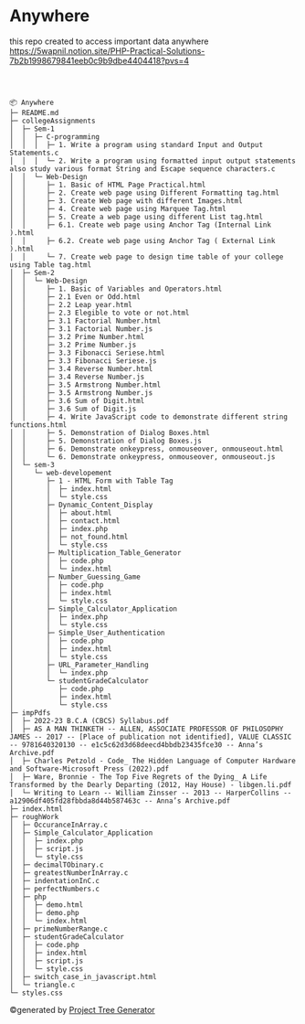 # Anywhere
this repo created to access important data anywhere
https://5wapnil.notion.site/PHP-Practical-Solutions-7b2b1998679841eeb0c9b9dbe4404418?pvs=4

```



📦 Anywhere
├─ README.md
├─ collegeAssignments
│  ├─ Sem-1
│  │  ├─ C-programming
│  │  │  ├─ 1. Write a program using standard Input and Output Statements.c
│  │  │  └─ 2. Write a program using formatted input output statements also study various format String and Escape sequence characters.c
│  │  └─ Web-Design
│  │     ├─ 1. Basic of HTML Page Practical.html
│  │     ├─ 2. Create web page using Different Formatting tag.html
│  │     ├─ 3. Create Web page with different Images.html
│  │     ├─ 4. Create web page using Marquee Tag.html
│  │     ├─ 5. Create a web page using different List tag.html
│  │     ├─ 6.1. Create web page using Anchor Tag (Internal Link ).html
│  │     ├─ 6.2. Create web page using Anchor Tag ( External Link ).html
│  │     └─ 7. Create web page to design time table of your college using Table tag.html
│  ├─ Sem-2
│  │  └─ Web-Design
│  │     ├─ 1. Basic of Variables and Operators.html
│  │     ├─ 2.1 Even or Odd.html
│  │     ├─ 2.2 Leap year.html
│  │     ├─ 2.3 Elegible to vote or not.html
│  │     ├─ 3.1 Factorial Number.html
│  │     ├─ 3.1 Factorial Number.js
│  │     ├─ 3.2 Prime Number.html
│  │     ├─ 3.2 Prime Number.js
│  │     ├─ 3.3 Fibonacci Seriese.html
│  │     ├─ 3.3 Fibonacci Seriese.js
│  │     ├─ 3.4 Reverse Number.html
│  │     ├─ 3.4 Reverse Number.js
│  │     ├─ 3.5 Armstrong Number.html
│  │     ├─ 3.5 Armstrong Number.js
│  │     ├─ 3.6 Sum of Digit.html
│  │     ├─ 3.6 Sum of Digit.js
│  │     ├─ 4. Write JavaScript code to demonstrate different string functions.html
│  │     ├─ 5. Demonstration of Dialog Boxes.html
│  │     ├─ 5. Demonstration of Dialog Boxes.js
│  │     ├─ 6. Demonstrate onkeypress, onmouseover, onmouseout.html
│  │     └─ 6. Demonstrate onkeypress, onmouseover, onmouseout.js
│  └─ sem-3
│     └─ web-developement
│        ├─ 1 - HTML Form with Table Tag
│        │  ├─ index.html
│        │  └─ style.css
│        ├─ Dynamic_Content_Display
│        │  ├─ about.html
│        │  ├─ contact.html
│        │  ├─ index.php
│        │  ├─ not_found.html
│        │  └─ style.css
│        ├─ Multiplication_Table_Generator
│        │  ├─ code.php
│        │  └─ index.html
│        ├─ Number_Guessing_Game
│        │  ├─ code.php
│        │  ├─ index.html
│        │  └─ style.css
│        ├─ Simple_Calculator_Application
│        │  ├─ index.php
│        │  └─ style.css
│        ├─ Simple_User_Authentication
│        │  ├─ code.php
│        │  ├─ index.html
│        │  └─ style.css
│        ├─ URL_Parameter_Handling
│        │  └─ index.php
│        └─ studentGradeCalculator
│           ├─ code.php
│           ├─ index.html
│           └─ style.css
├─ impPdfs
│  ├─ 2022-23 B.C.A (CBCS) Syllabus.pdf
│  ├─ AS A MAN THINKETH -- ALLEN, ASSOCIATE PROFESSOR OF PHILOSOPHY JAMES -- 2017 -- [Place of publication not identified], VALUE CLASSIC -- 9781640320130 -- e1c5c62d3d68deecd4bbdb23435fce30 -- Anna’s Archive.pdf
│  ├─ Charles Petzold - Code_ The Hidden Language of Computer Hardware and Software-Microsoft Press (2022).pdf
│  ├─ Ware, Bronnie - The Top Five Regrets of the Dying_ A Life Transformed by the Dearly Departing (2012, Hay House) - libgen.li.pdf
│  └─ Writing to Learn -- William Zinsser -- 2013 -- HarperCollins -- a12906df405fd28fbbda8d44b587463c -- Anna’s Archive.pdf
├─ index.html
├─ roughWork
│  ├─ OccuranceInArray.c
│  ├─ Simple_Calculator_Application
│  │  ├─ index.php
│  │  ├─ script.js
│  │  └─ style.css
│  ├─ decimalTObinary.c
│  ├─ greatestNumberInArray.c
│  ├─ indentationInC.c
│  ├─ perfectNumbers.c
│  ├─ php
│  │  ├─ demo.html
│  │  ├─ demo.php
│  │  └─ index.html
│  ├─ primeNumberRange.c
│  ├─ studentGradeCalculator
│  │  ├─ code.php
│  │  ├─ index.html
│  │  ├─ script.js
│  │  └─ style.css
│  ├─ switch_case_in_javascript.html
│  └─ triangle.c
└─ styles.css
```
©generated by [Project Tree Generator](https://woochanleee.github.io/project-tree-generator)



<!--
📦 Anywhere<br>
├─ README.md<br>
├─ collegeAssignments<br>
│  ├─ Sem-1<br>
│  │  ├─ C-programming<br>
│  │  │  ├─ [1. Write a program using standard Input and Output Statements.c](https://github.com/5wapnilmore/Anywhere/blob/main/collegeAssignments/Sem-1/C-programming/1.%20Write%20a%20program%20using%20standard%20Input%20and%20Output%20Statements.c)<br>
│  │  │  └─ [2. Write a program using formatted input output statements also study various format String and Escape sequence characters.c](https://github.com/5wapnilmore/Anywhere/blob/main/collegeAssignments/Sem-1/C-programming/2.%20Write%20a%20program%20using%20formatted%20input%20output%20statements%20also%20study%20various%20format%20String%20and%20Escape%20sequence%20characters.c)<br>
│  │  └─ Web-Design<br>
│  │     ├─ [1. Basic of HTML Page Practical.html](https://github.com/5wapnilmore/Anywhere/blob/main/collegeAssignments/Sem-1/Web-Design/1.%20Basic%20of%20HTML%20Page%20Practical.html)<br>
│  │     ├─ 2. Create web page using Different Formatting tag.html<br>
│  │     ├─ 3. Create Web page with different Images.html<br>
│  │     ├─ 4. Create web page using Marquee Tag.html<br>
│  │     ├─ 5. Create a web page using different List tag.html<br>
│  │     ├─ 6.1. Create web page using Anchor Tag (Internal Link ).html<br>
│  │     ├─ 6.2. Create web page using Anchor Tag ( External Link ).html<br>
│  │     └─ 7. Create web page to design time table of your college using Table tag.html<br>
│  ├─ Sem-2<br>
│  │  └─ Web-Design<br>
│  │     ├─ 1. Basic of Variables and Operators.html<br>
│  │     ├─ 2.1 Even or Odd.html<br>
│  │     ├─ 2.2 Leap year.html<br>
│  │     ├─ 2.3 Elegible to vote or not.html<br>
│  │     ├─ 3.1 Factorial Number.html<br>
│  │     ├─ 3.1 Factorial Number.js<br>
│  │     ├─ 3.2 Prime Number.html<br>
│  │     ├─ 3.2 Prime Number.js<br>
│  │     ├─ 3.3 Fibonacci Seriese.html<br>
│  │     ├─ 3.3 Fibonacci Seriese.js<br>
│  │     ├─ 3.4 Reverse Number.html<br>
│  │     ├─ 3.4 Reverse Number.js<br>
│  │     ├─ 3.5 Armstrong Number.html<br>
│  │     ├─ 3.5 Armstrong Number.js<br>
│  │     ├─ 3.6 Sum of Digit.html<br>
│  │     ├─ 3.6 Sum of Digit.js<br>
│  │     ├─ 4. Write JavaScript code to demonstrate different string functions.html<br>
│  │     ├─ 5. Demonstration of Dialog Boxes.html<br>
│  │     ├─ 5. Demonstration of Dialog Boxes.js<br>
│  │     ├─ 6. Demonstrate onkeypress, onmouseover, onmouseout.html<br>
│  │     └─ 6. Demonstrate onkeypress, onmouseover, onmouseout.js<br>
│  └─ sem-3<br>
│     └─ web-developement<br>
│        ├─ 1 - HTML Form with Table Tag<br>
│        │  ├─ index.html<br>
│        │  └─ style.css<br>
│        ├─ Multiplication_Table_Generator<br>
│        │  ├─ code.php<br>
│        │  └─ index.html<br>
│        ├─ Simple_Calculator_Application<br>
│        │  ├─ index.php<br>
│        │  ├─ script.js<br>
│        │  └─ style.css<br>
│        ├─ URL_Parameter_Handling<br>
│        │  └─ index.php<br>
│        └─ studentGradeCalculator<br>
│           ├─ code.php<br>
│           ├─ index.html<br>
│           ├─ script.js<br>
│           └─ style.css<br>
├─ impPdfs<br>
│  ├─ 2022-23 B.C.A (CBCS) Syllabus.pdf<br>
│  ├─ AS A MAN THINKETH -- ALLEN, ASSOCIATE PROFESSOR OF PHILOSOPHY JAMES -- 2017 -- [Place of publication not identified], VALUE CLASSIC -- 9781640320130 -- e1c5c62d3d68deecd4bbdb23435fce30 -- Anna’s Archive.pdf<br>
│  ├─ Charles Petzold - Code_ The Hidden Language of Computer Hardware and Software-Microsoft Press (2022).pdf<br>
│  ├─ Ware, Bronnie - The Top Five Regrets of the Dying_ A Life Transformed by the Dearly Departing (2012, Hay House) - libgen.li.pdf<br>
│  └─ Writing to Learn -- William Zinsser -- 2013 -- HarperCollins -- a12906df405fd28fbbda8d44b587463c -- Anna’s Archive.pdf<br>
└─ roughWork<br>
   ├─ OccuranceInArray.c<br>
   ├─ Simple_Calculator_Application<br>
   │  ├─ index.php<br>
   │  ├─ script.js<br>
   │  └─ style.css<br>
   ├─ decimalTObinary.c<br>
   ├─ greatestNumberInArray.c<br>
   ├─ indentationInC.c<br>
   ├─ perfectNumbers.c<br>
   ├─ php<br>
   │  ├─ demo.html<br>
   │  ├─ demo.php<br>
   │  └─ index.html<br>
   ├─ primeNumberRange.c<br>
   ├─ studentGradeCalculator<br>
   │  ├─ code.php<br>
   │  ├─ index.html<br>
   │  ├─ script.js<br>
   │  └─ style.css<br>
   ├─ switch_case_in_javascript.html<br>
   └─ triangle.c<br>
-->
